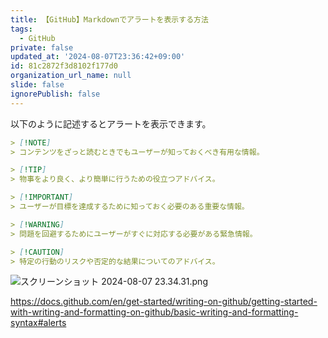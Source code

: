 ```yaml
---
title: 【GitHub】Markdownでアラートを表示する方法
tags:
  - GitHub
private: false
updated_at: '2024-08-07T23:36:42+09:00'
id: 81c2872f3d8102f177d0
organization_url_name: null
slide: false
ignorePublish: false
---
```

以下のように記述するとアラートを表示できます。

```md
> [!NOTE]
> コンテンツをざっと読むときでもユーザーが知っておくべき有用な情報。

> [!TIP]
> 物事をより良く、より簡単に行うための役立つアドバイス。

> [!IMPORTANT]
> ユーザーが目標を達成するために知っておく必要のある重要な情報。

> [!WARNING]
> 問題を回避するためにユーザーがすぐに対応する必要がある緊急情報。

> [!CAUTION]
> 特定の行動のリスクや否定的な結果についてのアドバイス。

```

![スクリーンショット 2024-08-07 23.34.31.png](https://qiita-image-store.s3.ap-northeast-1.amazonaws.com/0/2342443/d2822fc4-407b-1fa8-4e48-b2044a40ab59.png)

https://docs.github.com/en/get-started/writing-on-github/getting-started-with-writing-and-formatting-on-github/basic-writing-and-formatting-syntax#alerts
